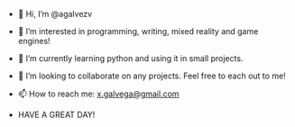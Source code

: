 - 👋 Hi, I’m @agalvezv
- 👀 I’m interested in programming, writing, mixed reality and game engines!
- 🌱 I’m currently learning python and using it in small projects.
- 💞️ I’m looking to collaborate on any projects. Feel free to each out to me!
- 📫 How to reach me: x.galvega@gmail.com

- HAVE A GREAT DAY!

<!---
agalvezv/agalvezv is a ✨ special ✨ repository because its `README.md` (this file) appears on your GitHub profile.
You can click the Preview link to take a look at your changes.
--->
